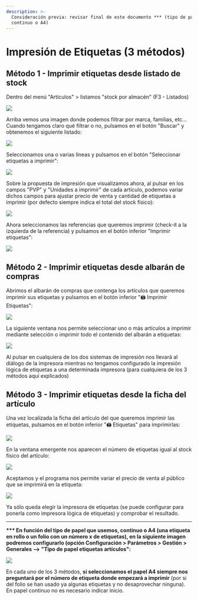 ```yaml
---
description: >-
  Consideración previa: revisar final de este documento *** (tipo de papel -
  continuo o A4)
---
```


# Impresión de Etiquetas \(3 métodos\)

## Método 1 - Imprimir etiquetas desde listado de stock

Dentro del menú  "Artículos" &gt; listamos "stock por almacén" \(F3 - Listados\)

![](../.gitbook/assets/image%20%28289%29.png)

Arriba vemos una imagen donde podemos filtrar por marca, familias, etc... Cuando tengamos claro qué filtrar o no, pulsamos en el botón "Buscar" y obtenemos el siguiente listado: 

![](../.gitbook/assets/image%20%28219%29.png)

Seleccionamos una o varias líneas y pulsamos en el botón "Seleccionar etiquetas a imprimir":

![](../.gitbook/assets/image%20%28448%29.png)

Sobre la propuesta de impresión que visualizamos ahora, al pulsar en los campos "PVP" y "Unidades a imprimir" de cada artículo, podemos variar dichos campos para ajustar precio de venta y cantidad de etiquetas a imprimir \(por defecto siempre indica el total del stock físico\):

![](../.gitbook/assets/image%20%28397%29.png)

Ahora seleccionamos las referencias que queremos imprimir \(check-it a la izquierda de la referencia\) y pulsamos en el botón inferior "Imprimir etiquetas":

![](../.gitbook/assets/image%20%2889%29.png)

## Método 2 - Imprimir etiquetas desde albarán de compras

Abrimos el albarán de compras que contenga los artículos que queremos imprimir sus etiquetas y pulsamos en el botón inferior "🖨 Imprimir Etiquetas":

![](../.gitbook/assets/image%20%2843%29.png)

La siguiente ventana nos permite seleccionar uno o más artículos a imprimir mediante selección o imprimir todo el contenido del albarán a etiquetas:

![](../.gitbook/assets/image%20%28346%29.png)

Al pulsar en cualquiera de los dos sistemas de impresión nos llevará al diálogo de la impresora mientras no tengamos configurado la impresión lógica de etiquetas a una determinada impresora \(para cualquiera de los 3 métodos aquí explicados\)

## Método 3 - Imprimir etiquetas desde la ficha del artículo

Una vez localizada la ficha del artículo del que queremos imprimir las etiquetas, pulsamos en el botón inferior "🖨 Etiquetas" para imprimirlas:

![](../.gitbook/assets/image%20%28113%29.png)

En la ventana emergente nos aparecen el número de etiquetas igual al stock físico del artículo:

![](../.gitbook/assets/image%20%28379%29.png)

Aceptamos y el programa nos permite variar el precio de venta al público que se imprimirá en la etiqueta:

![](../.gitbook/assets/image%20%28202%29.png)

Ya sólo queda elegir la impresora de etiquetas \(se puede configurar para ponerla como impresora lógica de etiquetas\) y comprobar el resultado.

-------------------------------------------------------------------------------------------------------------------------------------------------------------------------

**\*\*\* En función del tipo de papel que usemos, continuo o A4 \(una etiqueta en rollo o un folio con un número x de etiquetas\), en la siguiente imagen podremos configurarlo \(opción Configuración &gt; Parámetros &gt; Gestión &gt; Generales --&gt; "Tipo de papel etiquetas artículos":**

![](../.gitbook/assets/image%20%28299%29.png)

En cada uno de los 3 métodos, **si seleccionamos el papel A4 siempre nos preguntará por el número de etiqueta donde empezará a imprimir** \(por si del folio se han usado ya algunas etiquetas y no desaprovechar ninguna\). En papel continuo no es necesario indicar inicio.

